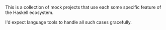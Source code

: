 This is a collection of mock projects that use each some specific feature of
the Haskell ecosystem.

I'd expect language tools to handle all such cases gracefully.
